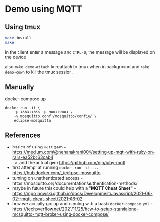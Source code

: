 # Demo using MQTT

## Using tmux

```sh
make install
make
```

in the client enter a message and `CTRL-D`, the message will be displayed on
the device

also `make demo-attach` to reattach to tmux when in background and `make
demo-down` to kill the tmux session.

## Manually

docker-compose up

```
docker run -it \
    -p 1883:1883 -p 9001:9001 \
    -v mosquitto.conf:/mosquitto/config/ \
    eclipse-mosquitto
```

## References

- basics of using `mqtt` gem - https://medium.com/@nehanakrani004/setting-up-mqtt-with-ruby-on-rails-ea52bc63cab4
    - and the actual gem https://github.com/njh/ruby-mqtt
- first attempt at running `docker run -it ...` https://hub.docker.com/_/eclipse-mosquitto
- turning on unathenticated access - https://mosquitto.org/documentation/authentication-methods/
- maybe in future this could help with a **"MQTT Cheat Sheet"** - https://mpolinowski.github.io/docs/Development/Javascript/2021-06-02--mqtt-cheat-sheet/2021-06-02
- how we actually got up and running with a basic `docker-compose.yml` - https://techoverflow.net/2021/11/25/how-to-setup-standalone-mosquitto-mqtt-broker-using-docker-compose/

